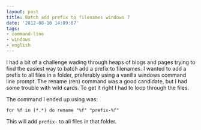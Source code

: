 ```yaml
---
layout: post
title: Batch add prefix to filenames windows 7
date: '2012-08-10 14:09:07'
tags:
- command-line
- windows
- english
---
```



I had a bit of a challenge wading through heaps of blogs and pages trying to find the easiest way to batch add a prefix to filenames. I wanted to add a prefix to all files in a folder, preferably using a vanilla windows command line prompt. The rename (ren) command was a good candidate, but I had some trouble with wild cards. To get it right I had to loop through the files.

The command I ended up using was:

```
for %f in (*.*) do rename "%f" "prefix-%f"
```

This will add ```prefix-``` to all files in that folder.


